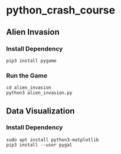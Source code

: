 # python_crash_course
## Alien Invasion
### Install Dependency
```
pip3 install pygame
```
### Run the Game
```
cd alien_invasion
python3 alien_invasion.py
```
## Data Visualization
### Install Dependency
```
sudo apt install python3-matplotlib
pip3 install --user pygal
```